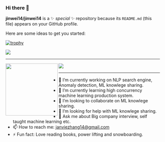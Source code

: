 ### Hi there 👋


**jinwei14/jinwei14** is a ✨ _special_ ✨ repository because its `README.md` (this file) appears on your GitHub profile.

Here are some ideas to get you started:

<!-- [![trophy](https://github-profile-trophy.vercel.app/?username=jinwei14)](https://github.com/jinwei14/Coding-School) -->
[![trophy](https://github-profile-trophy.vercel.app/?username=jinwei14&theme=onedark)](https://github.com/ryo-ma/github-profile-trophy)

<a href="https://github.com/sponsors/jinwei14">
  <img src="https://img.shields.io/static/v1?label=Sponsor&message=%E2%9D%A4&logo=GitHub&color=ff69b4"/> 
</a>

---

<div>
  <img height="170" align="left" src="https://github-readme-stats.vercel.app/api?username=jinwei14&count_private=true&include_all_commits=true" />
  <img src="https://github-readme-stats.vercel.app/api/top-langs/?username=jinwei14&layout=compact" />
</div>

---
- 🔭 I’m currently working on NLP search engine, Anomaly detection, ML knowlege sharing.
- 🌱 I’m currently learning high concurrency machine learning production system.
- 👯 I’m looking to collaborate on ML knowlege sharing.
- 🤔 I’m looking for help with ML knowlege sharing.
- 💬 Ask me about Big company interview, self taught machine learning etc.
- 📫 How to reach me: janviezhang14@gmail.com
- ⚡ Fun fact: Love reading books, power lifting and snowboarding.


